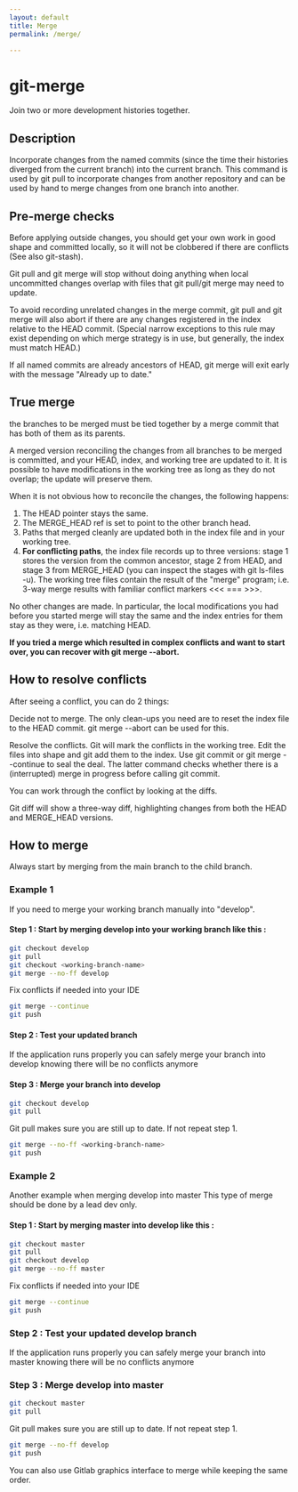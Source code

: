 ```yaml
---
layout: default
title: Merge
permalink: /merge/

---
```



# git-merge

Join two or more development histories together.

## Description

Incorporate changes from the named commits (since the time their histories diverged from the current branch) into the current branch. This command is used by git pull to incorporate changes from another repository and can be used by hand to merge changes from one branch into another.

## Pre-merge checks

Before applying outside changes, you should get your own work in good shape and committed locally, so it will not be clobbered if there are conflicts (See also git-stash). 

Git pull and git merge will stop without doing anything when local uncommitted changes overlap with files that git pull/git merge may need to update.

To avoid recording unrelated changes in the merge commit, git pull and git merge will also abort if there are any changes registered in the index relative to the HEAD commit. (Special narrow exceptions to this rule may exist depending on which merge strategy is in use, but generally, the index must match HEAD.)

If all named commits are already ancestors of HEAD, git merge will exit early with the message "Already up to date."

## True merge

the branches to be merged must be tied together by a merge commit that has both of them as its parents.

A merged version reconciling the changes from all branches to be merged is committed, and your HEAD, index, and working tree are updated to it. It is possible to have modifications in the working tree as long as they do not overlap; the update will preserve them.

When it is not obvious how to reconcile the changes, the following happens:

1. The HEAD pointer stays the same.
2. The MERGE_HEAD ref is set to point to the other branch head.
3. Paths that merged cleanly are updated both in the index file and in your working tree.
4. **For conflicting paths**, the index file records up to three versions: stage 1 stores the version from the common ancestor, stage 2 from HEAD, and stage 3 from MERGE_HEAD (you can inspect the stages with git ls-files -u). The working tree files contain the result of the "merge" program; i.e. 3-way merge results with familiar conflict markers <<< === >>>.

No other changes are made. In particular, the local modifications you had before you started merge will stay the same and the index entries for them stay as they were, i.e. matching HEAD.

**If you tried a merge which resulted in complex conflicts and want to start over, you can recover with git merge --abort.**

## How to resolve conflicts

After seeing a conflict, you can do 2 things:

Decide not to merge. The only clean-ups you need are to reset the index file to the HEAD commit. git merge --abort can be used for this.

Resolve the conflicts. Git will mark the conflicts in the working tree. Edit the files into shape and git add them to the index. Use git commit or git merge --continue to seal the deal. The latter command checks whether there is a (interrupted) merge in progress before calling git commit.

You can work through the conflict by looking at the diffs.

Git diff will show a three-way diff, highlighting changes from both the HEAD and MERGE_HEAD versions.

## How to merge

Always start by merging from the main branch to the child branch.

### Example 1

If you need to merge your working branch manually into "develop".

#### Step 1 : Start by merging develop into your working branch like this : 

```bash
git checkout develop
git pull
git checkout <working-branch-name>
git merge --no-ff develop
```
Fix conflicts if needed into your IDE

```bash
git merge --continue
git push
```

#### Step 2 : Test your updated branch 

If the application runs properly you can safely merge your branch into develop knowing there will be no conflicts anymore

#### Step 3 : Merge your branch into develop

```bash
git checkout develop
git pull 
```

Git pull makes sure you are still up to date. If not repeat step 1.

```bash
git merge --no-ff <working-branch-name>
git push
```

### Example 2

Another example when merging develop into master
This type of merge should be done by a lead dev only.

#### Step 1 : Start by merging master into develop like this : 

```bash
git checkout master
git pull
git checkout develop
git merge --no-ff master
```
Fix conflicts if needed into your IDE

```bash
git merge --continue
git push
```

### Step 2 : Test your updated develop branch 

If the application runs properly you can safely merge your branch into master knowing there will be no conflicts anymore

### Step 3 : Merge develop into master

```bash
git checkout master
git pull 
```

Git pull makes sure you are still up to date. If not repeat step 1.

```bash
git merge --no-ff develop
git push
```

You can also use Gitlab graphics interface to merge while keeping the same order.



